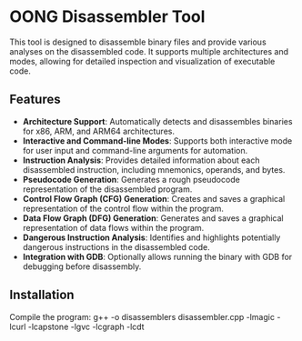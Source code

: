 # OONG Disassembler Tool

This tool is designed to disassemble binary files and provide various analyses on the disassembled code. It supports multiple architectures and modes, allowing for detailed inspection and visualization of executable code.

## Features

- **Architecture Support**: Automatically detects and disassembles binaries for x86, ARM, and ARM64 architectures.
- **Interactive and Command-line Modes**: Supports both interactive mode for user input and command-line arguments for automation.
- **Instruction Analysis**: Provides detailed information about each disassembled instruction, including mnemonics, operands, and bytes.
- **Pseudocode Generation**: Generates a rough pseudocode representation of the disassembled program.
- **Control Flow Graph (CFG) Generation**: Creates and saves a graphical representation of the control flow within the program.
- **Data Flow Graph (DFG) Generation**: Generates and saves a graphical representation of data flows within the program.
- **Dangerous Instruction Analysis**: Identifies and highlights potentially dangerous instructions in the disassembled code.
- **Integration with GDB**: Optionally allows running the binary with GDB for debugging before disassembly.

## Installation

Compile the program: g++ -o disassemblers disassembler.cpp -lmagic -lcurl -lcapstone -lgvc -lcgraph -lcdt

